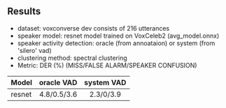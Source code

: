 ## Results

* dataset: voxconverse dev consists of 216 utterances
* speaker model: resnet model trained on VoxCeleb2 (avg_model.onnx)
* speaker activity detection: oracle (from annoataion) or system (from 'silero' vad)
* clustering method: spectral clustering
* Metric: DER (%) (MISS/FALSE ALARM/SPEAKER CONFUSION)

| Model | oracle VAD | system VAD |
|:------|:------:|:------------:|
| resnet | 4.8/0.5/3.6 |2.3/0/3.9|
